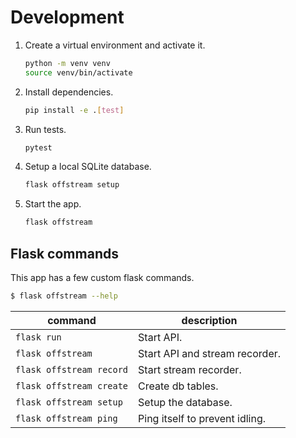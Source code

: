 
# Development

1. Create a virtual environment and activate it.
   ```sh
   python -m venv venv
   source venv/bin/activate
   ```
1. Install dependencies.
   ```sh
   pip install -e .[test]
   ```
1. Run tests.
   ```sh
   pytest
   ```
1. Setup a local SQLite database.
   ```sh
   flask offstream setup
   ```
1. Start the app.
   ```sh
   flask offstream
   ```

## Flask commands

This app has a few custom flask commands.

```sh
$ flask offstream --help
```

| command                  | description                    |
| ------------------------ | ------------------------------ |
| `flask run`              | Start API.                     |
| `flask offstream`        | Start API and stream recorder. |
| `flask offstream record` | Start stream recorder.         |
| `flask offstream create` | Create db tables.              |
| `flask offstream setup`  | Setup the database.            |
| `flask offstream ping`   | Ping itself to prevent idling. |
